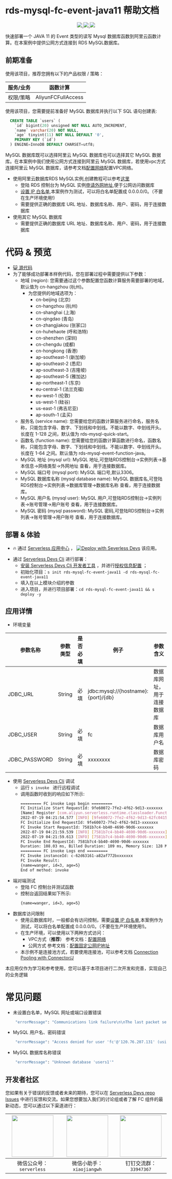 # rds-mysql-fc-event-java11 帮助文档

<p align="center" class="flex justify-center">
    <a href="https://www.serverless-devs.com" class="ml-1">
    <img src="http://editor.devsapp.cn/icon?package=rds-mysql-fc-event-java11&type=packageType">
  </a>
  <a href="http://www.devsapp.cn/details.html?name=rds-mysql-fc-event-java11" class="ml-1">
    <img src="http://editor.devsapp.cn/icon?package=rds-mysql-fc-event-java11&type=packageVersion">
  </a>
  <a href="http://www.devsapp.cn/details.html?name=rds-mysql-fc-event-java11" class="ml-1">
    <img src="http://editor.devsapp.cn/icon?package=rds-mysql-fc-event-java11&type=packageDownload">
  </a>
</p>

<description>

快速部署一个 JAVA 11 的 Event 类型的读写 Mysql 数据库函数到阿里云函数计算。在本案例中提供公网方式连接到 RDS MySQL数据库。

</description>

## 前期准备
使用该项目，推荐您拥有以下的产品权限 / 策略：

| 服务/业务 | 函数计算 |     
| --- |  --- |   
| 权限/策略 | AliyunFCFullAccess |

使用该项目，您需要提前准备好 MySQL 数据库并执行以下 SQL 语句创建表:
  ```sql
    CREATE TABLE `users` (
      `id` bigint(20) unsigned NOT NULL AUTO_INCREMENT,
      `name` varchar(20) NOT NULL,
      `age` tinyint(11) NOT NULL DEFAULT '0',
      PRIMARY KEY (`id`)
    ) ENGINE=InnoDB DEFAULT CHARSET=utf8;
  ```
 MySQL 数据库既可以选择阿里云 MySQL 数据库也可以选择其它 MySQL 数据库。在本案例中我们使用公网方式连接到阿里云 MySQL 数据库，若使用vpc方式连接阿里云 MySQL 数据库，请参考文档[配置网络](https://help.aliyun.com/document_detail/72959.html)配置VPC网络。
- 使用阿里云数据库RDS MySQL实例,创建教程可以参考[这里](https://help.aliyun.com/document_detail/26117.htm?spm=a2c4g.11186623.0.0.12a47634PzmWPx)
  - 登陆 RDS 控制台为 MySQL 实例[申请外网地址](https://help.aliyun.com/document_detail/26128.html),便于公网访问数据库
  - [设置 IP 白名单](https://help.aliyun.com/document_detail/96118.html),本案例作为测试，可以将白名单配置成 0.0.0.0/0。（不要在生产环境使用!)
  - 需要提供正确的数据库 URL 地址、数据库名称、用户、密码，用于连接数据库
- 使用其它 MySQL 数据库
  - 需要提供正确的数据库 URL 地址、数据库名称、用户、密码，用于连接数据库

<codepre id="codepre">

# 代码 & 预览

- [ :smiley_cat:  源代码](https://github.com/devsapp/start-fc/blob/main/event-function/rds-mysql-fc-event-java11)
- 为了能够成功部署本样例代码，您在部署过程中需要提供以下参数：
    - 地域 (region): 您需要通过这个参数配置您函数计算服务需要部署的地域，默认值为 cn-hangzhou (杭州)。
      - 为您提供的地域选项为：
        - cn-beijing (北京)
        - cn-hangzhou (杭州)
        - cn-shanghai (上海)
        - cn-qingdao (青岛)
        - cn-zhangjiakou (张家口)
        - cn-huhehaote (呼和浩特)
        - cn-shenzhen (深圳)
        - cn-chengdu (成都)
        - cn-hongkong (香港)
        - ap-southeast-1 (新加坡)
        - ap-southeast-2 (悉尼)
        - ap-southeast-3 (吉隆坡)
        - ap-southeast-5 (雅加达)
        - ap-northeast-1 (东京)
        - eu-central-1 (法兰克福)
        - eu-west-1 (伦敦)
        - us-west-1 (硅谷)
        - us-east-1 (弗吉尼亚)
        - ap-south-1 (孟买)
    - 服务名 (service name): 您需要给您的函数计算服务进行命名，服务名称，只能包含字母、数字、下划线和中划线。不能以数字、中划线开头。长度在 1-128 之间，默认值为 rds-mysql-quick-start。
    - 函数名 (function name): 您需要给您的函数计算函数进行命名，函数名称，只能包含字母、数字、下划线和中划线。不能以数字、中划线开头。长度在 1-64 之间。默认值为 rds-mysql-event-function-java。
    - MySQL 地址 (mysql url):  MySQL 地址,可登陆RDS控制台->实例列表->基本信息->网络类型->外网地址 查看，用于连接数据库。
    - MySQL 端口号 (mysql port):  MySQL 端口号,默认3306。
    - MySQL 数据库名称 (mysql database name):  MySQL 数据库名,可登陆RDS控制台->实例列表->数据库管理->数据库名称 查看，用于连接数据库。
    - MySQL 用户名 (mysql user): MySQL 用户,可登陆RDS控制台->实例列表->账号管理->用户账号 查看，用于连接数据库。
    - MySQL 密码 (mysql password):  MySQL 密码,可登陆RDS控制台->实例列表->账号管理->用户账号 查看，用于连接数据库。

</codepre>

<deploy>

## 部署 & 体验

<appcenter>

-  :fire:  通过 [Serverless 应用中心](https://fcnext.console.aliyun.com/applications/create?template=rds-mysql-fc-event-java11) ，
[![Deploy with Severless Devs](https://img.alicdn.com/imgextra/i1/O1CN01w5RFbX1v45s8TIXPz_!!6000000006118-55-tps-95-28.svg)](https://fcnext.console.aliyun.com/applications/create?template=rds-mysql-fc-event-java11)  该应用。 

</appcenter>

- 通过 [Serverless Devs Cli](https://www.serverless-devs.com/serverless-devs/install) 进行部署：
    - [安装 Serverless Devs Cli 开发者工具](https://www.serverless-devs.com/serverless-devs/install) ，并进行[授权信息配置](https://www.serverless-devs.com/fc/config) ；
    - 初始化项目：`s init rds-mysql-fc-event-java11 -d rds-mysql-fc-event-java11` 
    - 填入在以上模块介绍的参数
    - 进入项目，并进行项目部署：`cd rds-mysql-fc-event-java11 && s deploy -y`

## 应用详情
- 环境变量

| 参数名称 | 参数类型 | 是否必填 | 例子 |   参数含义 | 
| --- |  --- |  --- | --- | --- |
| JDBC_URL | String | 必填 | jdbc:mysql://{hostname}:{port}/{db} |   数据库网址，用于连接数据库 |
| JDBC_USER | String | 必填 | fc |   数据库用户名 |  
| JDBC_PASSWORD | String | 必填 | xxxxxxxx |   数据库密码 |  

- 使用 [Serverless Devs Cli](https://www.serverless-devs.com/serverless-devs/install) 调试
  - 运行 `s invoke ` 进行远程调试
  - 调用函数时收到的响应如下所示:
    ```bash
    ========= FC invoke Logs begin =========
    FC Initialize Start RequestId: 9fe60072-7fe2-4f62-9d13-xxxxxxx
    [Name] Register [com.aliyun.serverless.runtime.classloader.FunctionClassLoader@58372a00] as [com.aliyun.serverless.runtime.classloader.FunctionClassLoader@com.aliyun.serverless.runtime.classloader.FunctionClassLoader@/code/HelloFCJava-1.0-SNAPSHOT.jar/code/original-HelloFCJava-1.0-SNAPSHOT.jar]: hash [8bbd2e0] (normal mode)
    2022-07-19 04:21:54.577 [INFO] [9fe60072-7fe2-4f62-9d13-62fc04156f77] database connection time cost: 397ms
    FC Initialize End RequestId: 9fe60072-7fe2-4f62-9d13-xxxxxxx
    FC Invoke Start RequestId: 7581b7c4-bb40-4690-90d6-xxxxxxx
    2022-07-19 04:21:59.539 [INFO] [7581b7c4-bb40-4690-90d6-xxxxxxx] Success - 1 rows affected.
    2022-07-19 04:21:59.613 [INFO] [7581b7c4-bb40-4690-90d6-xxxxxxx] get user: {name=wanger, id=3, age=5}
    FC Invoke End RequestId: 7581b7c4-bb40-4690-90d6-xxxxxxx
    Duration: 108.03 ms, Billed Duration: 109 ms, Memory Size: 128 MB, Max Memory Used: 109.13 MB
    ========= FC invoke Logs end =========
    FC Invoke instanceId: c-62d63161-a82af772bxxxxxxx
    FC Invoke Result:
    {name=wanger, id=3, age=5}
    End of method: invoke
      ```
- 端对端测试
  - 登陆 FC 控制台并测试函数
  - 控制台返回结果如下所示:
    ```bash
    {name=wanger, id=3, age=5}
    ```
- 数据库访问限制
  - 使用云数据库时，一般都会有访问控制，需要[设置 IP 白名单](https://help.aliyun.com/document_detail/96118.html),本案例作为测试，可以将白名单配置成 0.0.0.0/0。（不要在生产环境使用!)。
  - 在生产环境，可以使用以下两种方式访问：
    - VPC方式（**推荐**） 
    参考文档：[配置网络](https://help.aliyun.com/document_detail/72959.html)
    - 公网方式
    参考文档：[配置固定公网IP地址](https://help.aliyun.com/document_detail/410740.html)
  - 本示例不是连接池方式，若要使用连接池，可以参考文档 [Connection Pooling with Connector/J](https://dev.mysql.com/doc/connector-j/8.0/en/connector-j-usagenotes-j2ee-concepts-connection-pooling.html)

本应用仅作为学习和参考使用，您可以基于本项目进行二次开发和完善，实现自己的业务逻辑

</deploy>

<appdetail id="flushContent">

# 常见问题
- 未设置白名单，MySQL 网址或端口设置错误
    ```bash
     "errorMessage": "Communications link failure\n\nThe last packet sent successfully to the server was 0 milliseconds ago. The driver has not received any packets from the server."
    ```
- MySQL 用户名、密码错误
    ```bash
     "errorMessage": "Access denied for user 'fc'@'120.76.207.131' (using password: YES)"
    ```
- MySQL 数据库名称错误
    ```bash
     "errorMessage": "Unknown database 'users1'"
    ```     

</appdetail>

<devgroup>

## 开发者社区

您如果有关于错误的反馈或者未来的期待，您可以在 [Serverless Devs repo Issues](https://github.com/serverless-devs/serverless-devs/issues) 中进行反馈和交流。如果您想要加入我们的讨论组或者了解 FC 组件的最新动态，您可以通过以下渠道进行：

<p align="center">

| <img src="https://serverless-article-picture.oss-cn-hangzhou.aliyuncs.com/1635407298906_20211028074819117230.png" width="130px" > | <img src="https://serverless-article-picture.oss-cn-hangzhou.aliyuncs.com/1635407044136_20211028074404326599.png" width="130px" > | <img src="https://serverless-article-picture.oss-cn-hangzhou.aliyuncs.com/1635407252200_20211028074732517533.png" width="130px" > |
|--- | --- | --- |
| <center>微信公众号：`serverless`</center> | <center>微信小助手：`xiaojiangwh`</center> | <center>钉钉交流群：`33947367`</center> | 

</p>

</devgroup>